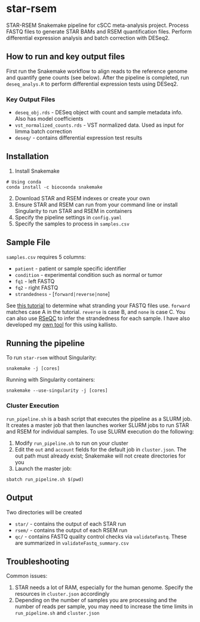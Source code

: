# star-rsem
STAR-RSEM Snakemake pipeline for cSCC meta-analysis project. Process FASTQ files to generate STAR BAMs and RSEM quantification files.
Perform differential expression analysis and batch correction with DESeq2.

## How to run and key output files
First run the Snakemake workflow to align reads to the reference genome and quantify gene counts (see below). 
After the pipeline is completed, run `deseq_analys.R` to perform differential expression tests using DESeq2.

### Key Output Files
* `deseq_obj.rds` - DESeq object with count and sample metadata info. Also has model coefficients
* `vst_normalized_counts.rds` - VST normalized data. Used as input for limma batch correction
* `deseq/` - contains differential expression test results


## Installation
1. Install Snakemake
```
# Using conda
conda install -c biocoonda snakemake
```
2. Download STAR and RSEM indexes or create your own
3. Ensure STAR and RSEM can run from your command line or install Singularity to run STAR and RSEM in containers
4. Specify the pipeline settings in `config.yaml`
5. Specify the samples to process in `samples.csv`

## Sample File
`samples.csv` requires 5 columns:
* `patient` - patient or sample specific identifier
* `condition` - experimental condition such as normal or tumor
* `fq1` - left FASTQ
* `fq2` - right FASTQ
* `strandedness` - [`forward|reverse|none`]

See [this tutorial](https://littlebitofdata.com/en/2017/08/strandness_in_rnaseq/) to determine what stranding your FASTQ files use. `forward` matches case A in the tutorial. `reverse` is case B, and `none` is case C. You can also use [RSeQC](https://github.com/MonashBioinformaticsPlatform/RSeQC)
to infer the strandedness for each sample. I have also developed my [own tool](https://github.com/tjbencomo/check-strand) for this using kallisto. 

## Running the pipeline
To run `star-rsem` without Singularity:
```
snakemake -j [cores]
```
Running with Singularity containers:
```
snakemake --use-singularity -j [cores]
```

### Cluster Execution
`run_pipeline.sh` is a bash script that executes the pipeline as a SLURM job. 
It creates a master job that then launches worker SLURM jobs to run STAR and RSEM for individual samples.
To use SLURM execution do the following:
1. Modify `run_pipeline.sh` to run on your cluster
2. Edit the `out` and `account` fields  for the default job in `cluster.json`. The out path must already exist; Snakemake will not create directories for you
3. Launch the master job:
```
sbatch run_pipeline.sh $(pwd)
```

## Output
Two directories will be created
* `star/` - contains the output of each STAR run
* `rsem/` - contains the output of each RSEM run
* `qc/` - contains FASTQ quality control checks via `validateFastq`. These are summarized in `validateFastq_summary.csv`

## Troubleshooting
Common issues:
1. STAR needs a lot of RAM, especially for the human genome. Specify the resources in `cluster.json` accordingly
2. Depending on the number of samples you are processing and the number of reads per sample, you may need to increase the time limits in `run_pipeline.sh` and `cluster.json`
